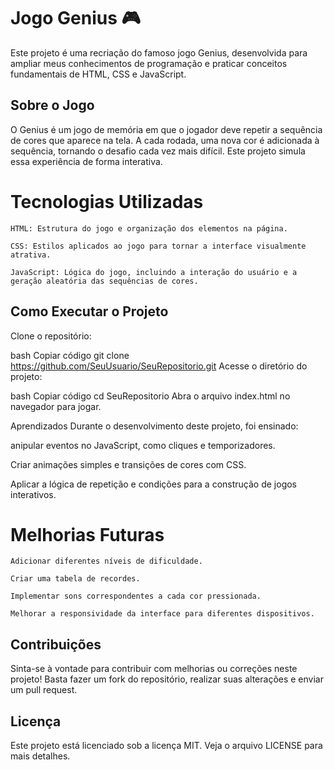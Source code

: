 # Jogo Genius 🎮
Este projeto é uma recriação do famoso jogo Genius, desenvolvida para ampliar meus conhecimentos de programação e praticar conceitos fundamentais de HTML, CSS e JavaScript.

## Sobre o Jogo
O Genius é um jogo de memória em que o jogador deve repetir a sequência de cores que aparece na tela. A cada rodada, uma nova cor é adicionada à sequência, tornando o desafio cada vez mais difícil. Este projeto simula essa experiência de forma interativa.

# Tecnologias Utilizadas
`HTML: Estrutura do jogo e organização dos elementos na página.`

`CSS: Estilos aplicados ao jogo para tornar a interface visualmente atrativa.`

`JavaScript: Lógica do jogo, incluindo a interação do usuário e a geração aleatória das sequências de cores.`


## Como Executar o Projeto
Clone o repositório:

bash
Copiar código
git clone https://github.com/SeuUsuario/SeuRepositorio.git
Acesse o diretório do projeto:

bash
Copiar código
cd SeuRepositorio
Abra o arquivo index.html no navegador para jogar.

Aprendizados
Durante o desenvolvimento deste projeto, foi ensinado: 

anipular eventos no JavaScript, como cliques e temporizadores.

Criar animações simples e transições de cores com CSS.

Aplicar a lógica de repetição e condições para a construção de jogos interativos.


# Melhorias Futuras

`Adicionar diferentes níveis de dificuldade.`

`Criar uma tabela de recordes.`

`Implementar sons correspondentes a cada cor pressionada.`

`Melhorar a responsividade da interface para diferentes dispositivos.`

## Contribuições
Sinta-se à vontade para contribuir com melhorias ou correções neste projeto! Basta fazer um fork do repositório, realizar suas alterações e enviar um pull request.

## Licença
Este projeto está licenciado sob a licença MIT. Veja o arquivo LICENSE para mais detalhes.
